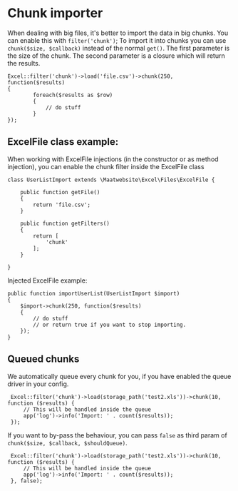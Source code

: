 # Chunk importer

When dealing with big files, it's better to import the data in big chunks. You can enable this with `filter('chunk')`;
To import it into chunks you can use `chunk($size, $callback)` instead of the normal `get()`. The first parameter is the size of the chunk. The second parameter is a closure which will return the results.

    Excel::filter('chunk')->load('file.csv')->chunk(250, function($results)
    {
            foreach($results as $row)
            {
                // do stuff
            }
    });

## ExcelFile class example:

When working with ExcelFile injections (in the constructor or as method injection), you can enable the chunk filter inside the ExcelFile class

    class UserListImport extends \Maatwebsite\Excel\Files\ExcelFile {

        public function getFile()
        {
            return 'file.csv';
        }

        public function getFilters()
        {
            return [
                'chunk'
            ];
        }

    }

Injected ExcelFile example:

    public function importUserList(UserListImport $import)
    {
        $import->chunk(250, function($results)
        {
            // do stuff
            // or return true if you want to stop importing.
        });
    }

## Queued chunks

We automatically queue every chunk for you, if you have enabled the queue driver in your config. 

     Excel::filter('chunk')->load(storage_path('test2.xls'))->chunk(10, function ($results) {
         // This will be handled inside the queue
         app('log')->info('Import: ' . count($results));
     });

If you want to by-pass the behaviour, you can pass `false` as third param of `chunk($size, $callback, $shouldQueue)`.


     Excel::filter('chunk')->load(storage_path('test2.xls'))->chunk(10, function ($results) {
         // This will be handled inside the queue
         app('log')->info('Import: ' . count($results));
     }, false);
